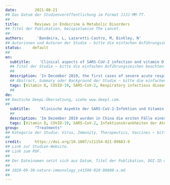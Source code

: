 ```yaml
---
date:        2021-08-21
## Das Datum der Studienveröffentlichung im Format JJJJ-MM-TT.
##
title:       Reviews in Endocrine & Metabolic Disorders
## Titel der Publikation, beispielweise The Lancet.
##
authors:      'Bandeira, L, Lazaretti-Castro, M, Binkley, N'
## Autorinnen und Autoren der Studie – bitte die einfachen Anführungszeichen beachten!
status:     default
##
en:
  subtitle:    'Clinical aspects of SARS-CoV-2 infection and vitamin D'
  ## Titel der Studie – bitte die einfachen Anführungszeichen beachten!
  ##
  description: 'In December 2019, the first cases of severe acute respiratory syndrome due to a new coronavirus (SARS-Cov-2), later designated as Covid-19, were described in China. With rapid advance of the infection to several continents, in March 2020, WHO declared this to be a pandemic. In April 2020, the first papers suggesting a possible role of Vitamin D deficiency in the severity of this infection began to appear and dozens of articles evaluating a potential relationship of vitamin D with COVID have emerged subsequntly. This possibility was raised based on pre-existing evidence of the effects of Vitamin D on the immune system, and more specifically on acute respiratory viral infections. In addition, most Covid-19 victims belong to groups at risk for vitamin D deficiency such as the elderly, obese, chronically ill, and specific ethnic groups. Although with some contradictory reports exist, most observational and cohort studies find a relationship of low vitamin D status with greater Covid severity, others, including the few interventional studies available show inconsistent results. This paper aims to present the rapidly expanding literature to date regarding the clinical relevance of vitamin D in Covid-19 and, consequently, the reasonableness of avoiding its deficiency to keep the immune system able to respond in the best way to this acute viral infection. In the meantime, we wait for publication of several prospective randomized controlled studies that are underway, evaluating the effects of treatment with vitamin D or metabolites on the severity of Covid-19 outcomes.'
  ## Abstract, Summary oder Background der Studie – bitte die einfachen Anführungszeichen beachten!
  tags: [Vitamin D, COVID-19, SARS-CoV-2, Respiratory infectious disease, Calcifediol, Calcitriol]
  ##
de: 
## Deutsche DeepL-Übersetzung, siehe www.deepl.com.
##
  subtitle:    'Klinische Aspekte der SARS-CoV-2-Infektion und Vitamin D'
  ##
  description: 'Im Dezember 2019 wurden in China die ersten Fälle eines schweren akuten respiratorischen Syndroms durch ein neues Coronavirus (SARS-Cov-2), später als Covid-19 bezeichnet, beschrieben. Da sich die Infektion rasch auf mehrere Kontinente ausbreitete, erklärte die WHO im März 2020 eine Pandemie. Im April 2020 erschienen die ersten Arbeiten, die auf eine mögliche Rolle des Vitamin-D-Mangels bei der Schwere dieser Infektion hinwiesen, und in der Folgezeit wurden Dutzende von Artikeln veröffentlicht, die einen möglichen Zusammenhang zwischen Vitamin D und COVID untersuchten. Diese Möglichkeit wurde auf der Grundlage bereits vorhandener Belege für die Auswirkungen von Vitamin D auf das Immunsystem und insbesondere auf akute Virusinfektionen der Atemwege erhoben. Darüber hinaus gehören die meisten Covid-19-Opfer zu Risikogruppen für Vitamin-D-Mangel, wie ältere Menschen, fettleibige Menschen, chronisch Kranke und bestimmte ethnische Gruppen. Obwohl es einige widersprüchliche Berichte gibt, finden die meisten Beobachtungs- und Kohortenstudien einen Zusammenhang zwischen einem niedrigen Vitamin-D-Status und einem höheren Schweregrad von Covid, während andere, einschließlich der wenigen verfügbaren interventionellen Studien, widersprüchliche Ergebnisse zeigen. In diesem Beitrag soll die sich rasch erweiternde Literatur über die klinische Relevanz von Vitamin D bei Covid-19 und folglich über die Sinnhaftigkeit der Vermeidung eines Vitamin-D-Mangels dargestellt werden, damit das Immunsystem in der Lage bleibt, optimal auf diese akute Virusinfektion zu reagieren. In der Zwischenzeit warten wir auf die Veröffentlichung mehrerer prospektiver, randomisierter, kontrollierter Studien, in denen die Auswirkungen einer Behandlung mit Vitamin D oder Metaboliten auf den Schweregrad der Covid-19-Erkrankungen untersucht werden.'
  tags: [Vitamin D, COVID-19, SARS-CoV-2, Infektionskrankheiten der Atemwege, Calcifediol, Calcitriol]
group:       "Treatments"
## Kategorie der Studie: Virus, Immunity, Therapeutics, Vaccines – bitte die Anführungszeichen beachten!
##
credit:      https://doi.org/10.1007/s11154-021-09683-9
## Link zur Studien-Website.
## Link zum PDF.
##
## Der Dateinamen setzt sich aus Datum, Titel der Publikation, DOI-ID der Studie (nach dem letzten Slash) und der Dateiendung zusammen. Bitte den Unterstrich vor der DOI-ID beachten!
##
## 2020-09-30-nature-immunology_s41590-020-00808-x.md
##
---
```

<object data="{{ page.link }}" style='height:calc(100vh - 400px); width: 100%' type='application/pdf'></object>
